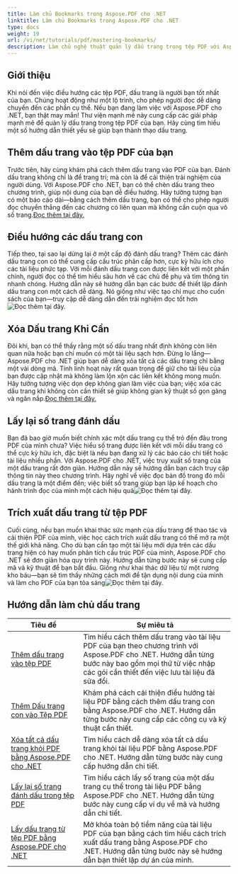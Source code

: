```yaml
---
title: Làm chủ Bookmarks trong Aspose.PDF cho .NET
linktitle: Làm chủ Bookmarks trong Aspose.PDF cho .NET
type: docs
weight: 19
url: /vi/net/tutorials/pdf/mastering-bookmarks/
description: Làm chủ nghệ thuật quản lý dấu trang trong tệp PDF với Aspose.PDF cho .NET. Hướng dẫn của chúng tôi bao gồm mọi thứ từ thêm đến xóa dấu trang một cách liền mạch.
---
```

## Giới thiệu

Khi nói đến việc điều hướng các tệp PDF, dấu trang là người bạn tốt nhất của bạn. Chúng hoạt động như một lộ trình, cho phép người đọc dễ dàng chuyển đến các phần cụ thể. Nếu bạn đang làm việc với Aspose.PDF cho .NET, bạn thật may mắn! Thư viện mạnh mẽ này cung cấp các giải pháp mạnh mẽ để quản lý dấu trang trong tệp PDF của bạn. Hãy cùng tìm hiểu một số hướng dẫn thiết yếu sẽ giúp bạn thành thạo dấu trang.

## Thêm dấu trang vào tệp PDF của bạn

Trước tiên, hãy cùng khám phá cách thêm dấu trang vào PDF của bạn. Đánh dấu trang không chỉ là để trang trí; mà còn là để cải thiện trải nghiệm của người dùng. Với Aspose.PDF cho .NET, bạn có thể chèn dấu trang theo chương trình, giúp nội dung của bạn dễ điều hướng. Hãy tưởng tượng bạn có một báo cáo dài—bằng cách thêm dấu trang, bạn có thể cho phép người đọc chuyển thẳng đến các chương có liên quan mà không cần cuộn qua vô số trang.[Đọc thêm tại đây.](./adding-bookmark/)

## Điều hướng các dấu trang con

 Tiếp theo, tại sao lại dừng lại ở một cấp độ đánh dấu trang? Thêm các đánh dấu trang con có thể cung cấp cấu trúc phân cấp hơn, cực kỳ hữu ích cho các tài liệu phức tạp. Với mỗi đánh dấu trang con được liên kết với một phần chính, người đọc có thể tìm hiểu sâu hơn về các chủ đề phụ và tìm thông tin nhanh chóng. Hướng dẫn này sẽ hướng dẫn bạn các bước để thiết lập đánh dấu trang con một cách dễ dàng. Nó giống như việc tạo chỉ mục cho cuốn sách của bạn—truy cập dễ dàng dẫn đến trải nghiệm đọc tốt hơn![Đọc thêm tại đây.](./adding-child-bookmark/)

## Xóa Dấu trang Khi Cần

Đôi khi, bạn có thể thấy rằng một số dấu trang nhất định không còn liên quan nữa hoặc bạn chỉ muốn có một tài liệu sạch hơn. Đừng lo lắng—Aspose.PDF cho .NET giúp bạn dễ dàng xóa tất cả các dấu trang chỉ bằng một vài dòng mã. Tính linh hoạt này rất quan trọng để giữ cho tài liệu của bạn được cập nhật mà không làm lộn xộn các liên kết không mong muốn. Hãy tưởng tượng việc dọn dẹp không gian làm việc của bạn; việc xóa các dấu trang khi không còn cần thiết sẽ giúp không gian kỹ thuật số gọn gàng và ngăn nắp.[Đọc thêm tại đây.](./remove-all-bookmarks/)

## Lấy lại số trang đánh dấu

Bạn đã bao giờ muốn biết chính xác một dấu trang cụ thể trỏ đến đâu trong PDF của mình chưa? Việc hiểu số trang được liên kết với mỗi dấu trang có thể cực kỳ hữu ích, đặc biệt là nếu bạn đang xử lý các báo cáo chi tiết hoặc tài liệu nhiều phần. Với Aspose.PDF cho .NET, việc truy xuất số trang của một dấu trang rất đơn giản. Hướng dẫn này sẽ hướng dẫn bạn cách truy cập thông tin này theo chương trình. Hãy nghĩ về việc đọc bản đồ trong đó mỗi dấu trang là một điểm đến; việc biết số trang giúp bạn lập kế hoạch cho hành trình đọc của mình một cách hiệu quả![Đọc thêm tại đây.](./retrieve-bookmark-page-number/)

## Trích xuất dấu trang từ tệp PDF

Cuối cùng, nếu bạn muốn khai thác sức mạnh của dấu trang để thao tác và cải thiện PDF của mình, việc học cách trích xuất dấu trang có thể mở ra một thế giới khả năng. Cho dù bạn cần tạo một tài liệu mới dựa trên các dấu trang hiện có hay muốn phân tích cấu trúc PDF của mình, Aspose.PDF cho .NET sẽ đơn giản hóa quy trình này. Hướng dẫn từng bước này sẽ cung cấp mã và kỹ thuật để bạn bắt đầu. Giống như khai thác dữ liệu từ một rương kho báu—bạn sẽ tìm thấy những cách mới để tận dụng nội dung của mình và làm cho PDF của bạn tỏa sáng![Đọc thêm tại đây.](./get-bookmarks-from-pdf-files/)

## Hướng dẫn làm chủ dấu trang
| Tiêu đề | Sự miêu tả |
| --- | --- | 
| [Thêm dấu trang vào tệp PDF](./adding-bookmark/) | Tìm hiểu cách thêm dấu trang vào tài liệu PDF của bạn theo chương trình với Aspose.PDF cho .NET. Hướng dẫn từng bước này bao gồm mọi thứ từ việc nhập các gói cần thiết đến việc lưu tài liệu đã sửa đổi. |  
| [Thêm Dấu trang con vào Tệp PDF](./adding-child-bookmark/) | Khám phá cách cải thiện điều hướng tài liệu PDF bằng cách thêm dấu trang con bằng Aspose.PDF cho .NET. Hướng dẫn từng bước này cung cấp các công cụ và kỹ thuật cần thiết. |  
| [Xóa tất cả dấu trang khỏi PDF bằng Aspose.PDF cho .NET](./remove-all-bookmarks/) | Tìm hiểu cách dễ dàng xóa tất cả dấu trang khỏi tài liệu PDF bằng Aspose.PDF cho .NET. Hướng dẫn từng bước này cung cấp hướng dẫn chi tiết. |  
| [Lấy lại số trang đánh dấu trong tệp PDF](./retrieve-bookmark-page-number/) | Tìm hiểu cách lấy số trang của một dấu trang cụ thể trong tài liệu PDF bằng Aspose.PDF cho .NET. Hướng dẫn từng bước này cung cấp ví dụ về mã và hướng dẫn chi tiết. |  
| [Lấy dấu trang từ tệp PDF bằng Aspose.PDF cho .NET](./get-bookmarks-from-pdf-files/) | Mở khóa toàn bộ tiềm năng của tài liệu PDF của bạn bằng cách tìm hiểu cách trích xuất dấu trang bằng Aspose.PDF cho .NET. Hướng dẫn từng bước này sẽ hướng dẫn bạn thiết lập dự án của mình. |  